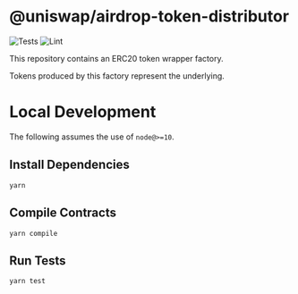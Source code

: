 # @uniswap/airdrop-token-distributor

![Tests](https://github.com/Uniswap/airdrop-token-distributor/workflows/Tests/badge.svg)
![Lint](https://github.com/Uniswap/airdrop-token-distributor/workflows/Lint/badge.svg)

This repository contains an ERC20 token wrapper factory.

Tokens produced by this factory represent the underlying.

# Local Development

The following assumes the use of `node@>=10`.

## Install Dependencies

`yarn`

## Compile Contracts

`yarn compile`

## Run Tests

`yarn test`
